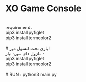 # XO Game Console<br/>
<br/>
requirement :<br/>
pip3 install pyfiglet<br/>
pip3 install termcolor2<br/>
<br/>
# بازی تحت کنسول دوز !
<br/>
ماژول های مورد نیاز :<br/>
pip3 install pyfiglet<br/>
pip3 install termcolor2<br/>
<br/>
# RUN :
python3 main.py
